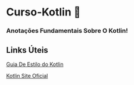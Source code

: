 # Curso-Kotlin 📱

### Anotações Fundamentais Sobre O Kotlin!

## Links Úteis
[Guia De Estilo do Kotlin](https://developer.android.com/kotlin?hl=pt-br)

[Kotlin Site Oficial](https://kotlinlang.org/)
